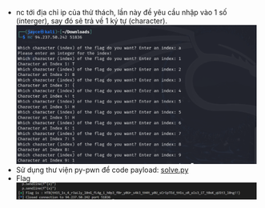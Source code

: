 - nc tới địa chỉ ip của thử thách, lần này đề yêu cầu nhập vào 1 số (interger), say đó sẽ trả về 1 ký tự (character).
    ![alt text](image.png)
- Sử dụng thư viện py-pwn để code payload: [solve.py](solve.py)
- Flag
    ![alt text](image-1.png)